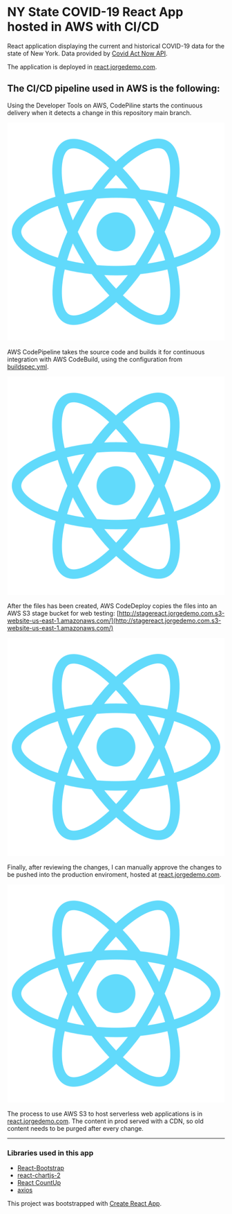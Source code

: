 # NY State COVID-19 React App hosted in AWS with CI/CD

React application displaying the current and historical COVID-19 data for the state of New York. Data provided by [Covid Act Now API](https://apidocs.covidactnow.org/).

The application is deployed in [react.jorgedemo.com](https://react.jorgedemo.com).
## The CI/CD pipeline used in AWS is the following:

Using the Developer Tools on AWS, CodePiline starts the continuous delivery when it detects a change in this repository main branch.

![source](https://raw.githubusercontent.com/gorj3/nystate-covid19-stats/main/public/logo512.png)

 AWS CodePipeline takes the source code and builds it for continuous integration with AWS CodeBuild, using the configuration from [buildspec.yml](https://raw.githubusercontent.com/gorj3/nystate-covid19-stats/main/buildspec.yml).

![build](https://raw.githubusercontent.com/gorj3/nystate-covid19-stats/main/public/logo512.png)

After the files has been created, AWS CodeDeploy copies the files into an AWS S3 stage bucket for web testing: 
[http://stagereact.jorgedemo.com.s3-website-us-east-1.amazonaws.com/](http://stagereact.jorgedemo.com.s3-website-us-east-1.amazonaws.com/)
  
![deploy](https://raw.githubusercontent.com/gorj3/nystate-covid19-stats/main/public/logo512.png)

Finally, after reviewing the changes, I can manually approve the changes to be pushed into the production enviroment, hosted at [react.jorgedemo.com](https://react.jorgedemo.com).

![prod](https://raw.githubusercontent.com/gorj3/nystate-covid19-stats/main/public/logo512.png)

The process to use AWS S3 to host serverless web applications is in [react.jorgedemo.com](https://react.jorgedemo.com). The content in prod served with a CDN, so old content needs to be purged after every change.


---
### Libraries used in this app
- [React-Bootstrap](https://github.com/react-bootstrap/react-bootstrap)
- [react-chartjs-2](https://github.com/reactchartjs/react-chartjs-2)
- [React CountUp](https://github.com/glennreyes/react-countup)
- [axios](https://github.com/axios/axios)

This project was bootstrapped with [Create React App](https://github.com/facebook/create-react-app).